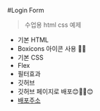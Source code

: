 #Login Form

> 수업용 html css 예제

- 기본 HTML
- Boxicons 아이콘 사용 🐱‍🏍
- 기본 CSS
- Flex
- 필터효과
- 깃허브
- 깃허브 페이지로 배포😊🐱‍🏍😊
- [배포주소](https://jo94hk.github.io/Login-Form/)

